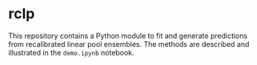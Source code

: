 # rclp

This repository contains a Python module to fit and generate predictions from recalibrated linear pool ensembles. The methods are described and illustrated in the `demo.ipynb` notebook.
